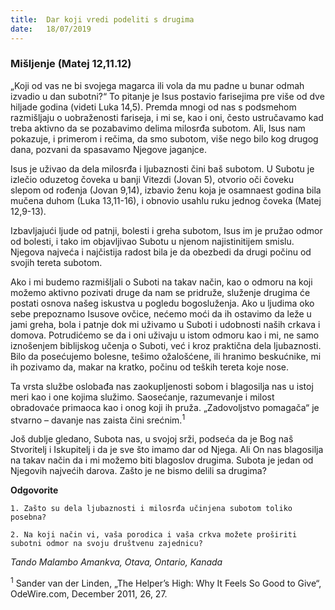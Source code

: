 ```yaml
---
title:  Dar koji vredi podeliti s drugima
date:   18/07/2019
---
```


### Mišljenje (Matej 12,11.12)

„Koji od vas ne bi svojega magarca ili vola da mu padne u bunar odmah izvadio u dan subotni?“ To pitanje je Isus postavio farisejima pre više od dve hiljade godina (videti Luka 14,5). Premda mnogi od nas s podsmehom razmišljaju o uobraženosti fariseja, i mi se, kao i oni, često ustručavamo kad treba aktivno da se pozabavimo delima milosrđa subotom. Ali, Isus nam pokazuje, i primerom i rečima, da smo subotom, više nego bilo kog drugog dana, pozvani da spasavamo Njegove jaganjce.

Isus je uživao da dela milosrđa i ljubaznosti čini baš subotom. U Subotu je izlečio oduzetog čoveka u banji Vitezdi (Jovan 5), otvorio oči čoveku slepom od rođenja (Jovan 9,14), izbavio ženu koja je osamnaest godina bila mučena duhom (Luka 13,11-16), i obnovio usahlu ruku jednog čoveka (Matej 12,9-13).

Izbavljajući ljude od patnji, bolesti i greha subotom, Isus im je pružao odmor od bolesti, i tako im objavljivao Subotu u njenom najistinitijem smislu. Njegova najveća i najčistija radost bila je da obezbedi da drugi počinu od svojih tereta subotom.

Ako i mi budemo razmišljali o Suboti na takav način, kao o odmoru na koji možemo aktivno pozivati druge da nam se pridruže, služenje drugima će postati osnova  našeg iskustva u pogledu bogosluženja. Ako u ljudima oko sebe prepoznamo Isusove ovčice, nećemo moći da ih ostavimo da leže u jami greha, bola i patnje dok mi uživamo u Suboti i udobnosti naših crkava i domova.  Potrudićemo se da i oni uživaju u istom odmoru kao i mi, ne samo iznošenjem biblijskog učenja o Suboti, već i kroz praktična dela ljubaznosti. Bilo da posećujemo bolesne, tešimo ožalošćene, ili hranimo beskućnike, mi ih pozivamo da, makar na kratko, počinu od teških tereta koje nose.

Ta vrsta službe oslobađa nas zaokupljenosti sobom i blagosilja nas u istoj meri kao i one kojima služimo. Saosećanje, razumevanje i milost obradovaće primaoca kao i onog koji ih pruža. „Zadovoljstvo pomagača“ je stvarno – davanje nas zaista čini srećnim.<sup>1</sup>

Još dublje gledano, Subota nas, u svojoj srži, podseća da je Bog naš Stvoritelj i Iskupitelj i da je sve što imamo dar od Njega. Ali On nas blagosilja na takav način da i mi možemo biti blagoslov drugima. Subota je jedan od Njegovih najvećih darova. Zašto je ne bismo delili sa drugima?

**Odgovorite**

`1.	Zašto su dela ljubaznosti i milosrđa učinjena subotom toliko posebna?`

`2.	Na koji način vi, vaša porodica i vaša crkva možete proširiti subotni odmor na svoju društvenu zajednicu?`

*Tando Malambo Amankva, Otava, Ontario, Kanada*

<sup>1</sup>	Sander van der Linden, „The Helper’s High: Why It Feels So Good to Give“, OdeWire.com, December 2011, 26, 27.
